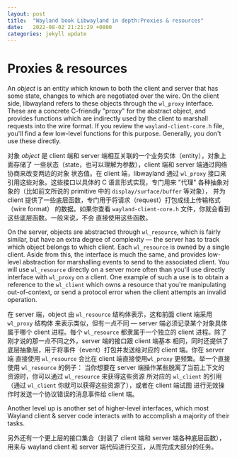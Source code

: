 ```yaml
---
layout: post
title:  "Wayland book Libwayland in depth:Proxies & resources"
date:   2022-08-02 21:21:29 +0800
categories: jekyll update
---
```

# Proxies & resources

An *object* is an entity which known to both the client and server that has some
state, changes to which are negotiated over the wire. On the client side,
libwayland refers to these objects through the `wl_proxy` interface. These are a
concrete C-friendly "proxy" for the abstract object, and provides functions
which are indirectly used by the client to marshall requests into the wire
format. If you review the `wayland-client-core.h` file, you'll find a few
low-level functions for this purpose. Generally, you don't use these directly.

对象 *object* 是 client 端和 server 端相互关联的一个业务实体（entity），对象上面存储了
一些状态（state，也可以理解为参数），client 端和 server 端通过网络协商来改变两边的对象
状态值。在 client 端，libwayland 通过 `wl_proxy` 接口来引用这些对象。这些接口以具体的 C
语言形式实现，专门用来 "代理" 各种抽象对象的（比如前文所说的 primitive 中的 `display/surface/buffer` 等对象），
并为 client 提供了一些底层函数，专门用于将请求（request）打包成线上传输格式（wire format）
的数据。如果你查看 `wayland-client-core.h` 文件，你就会看到这些底层函数。一般来说，不会
直接使用这些函数。

On the server, objects are abstracted through `wl_resource`, which is fairly
similar, but have an extra degree of complexity &mdash; the server has to track
which object belongs to which client. Each `wl_resource` is owned by a single 
client. Aside from this, the interface is much the same, and provides low-level
abstraction for marshalling events to send to the associated client. You will
use `wl_resource` directly on a server more often than you'll use directly
interface with `wl_proxy` on a client. One example of such a use is to obtain a
reference to the `wl_client` which owns a resource that you're manipulating
out-of-context, or send a protocol error when the client attempts an invalid
operation.

在 server 端，object 由 `wl_resource` 结构体表示，这和前面 client 端采用 `wl_proxy` 结构体
来表示类似，但有一点不同 &mdash; server 端必须记录某个对象具体属于哪个 client 进程。每个 `wl_resource`
都隶属于一个独立的 client 进程。除了刚才说的那一点不同之外，server 端的接口跟 client 端基本
相同，同时还提供了底层抽象层，用于将事件（event）打包并发送给对应的 client 端。你在 server 端
直接使用 `wl_resource` 会比在 client 端直接使用`wl_proxy` 更频繁。举一个直接使用 `wl_resource` 的例子：
当你想要在 server 端操作某些脱离了当前上下文的资源时，你可以通过 `wl_resource` 来获得这些资源
所对应的 `wl_client` 的引用（通过 `wl_client` 你就可以获得这些资源了），或者在 client 端试图
进行无效操作时发送一个协议错误的消息事件给 client 端。

Another level up is another set of higher-level interfaces, which most Wayland
client & server code interacts with to accomplish a majority of their tasks.

另外还有一个更上层的接口集合（封装了 client 端和 server 端各种底层函数），用来与 wayland client
和 server 端代码进行交互，从而完成大部分的任务。
